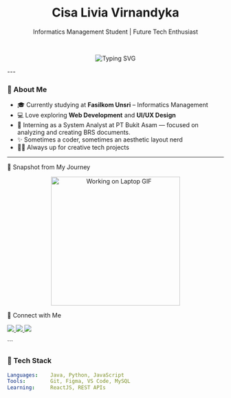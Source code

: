 <h1 align="center">Cisa Livia Virnandyka </h1>
<p align="center">Informatics Management Student | Future Tech Enthusiast</p>

<br/>

<p align="center">
<img src="https://readme-typing-svg.herokuapp.com?font=Fira+Code&size=22&pause=1000&color=F7A8B8&center=true&vCenter=true&width=450&lines=Hi+there!+I'm+Cisa!+👋" alt="Typing SVG" />
</p>
---

### 💼 About Me

- 🎓 Currently studying at **Fasilkom Unsri** – Informatics Management
- 💻 Love exploring **Web Development** and **UI/UX Design**
- 💼 Interning as a System Analyst at PT Bukit Asam — focused on analyzing and creating BRS documents.
- ✨ Sometimes a coder, sometimes an aesthetic layout nerd
- 🐱‍🏍 Always up for creative tech projects

---
📸 Snapshot from My Journey
<p align="center"> <img src="https://media.giphy.com/media/qgQUggAC3Pfv687qPC/giphy.gif" width="300px" alt="Working on Laptop GIF"/> </p>
🔗 Connect with Me
<p align="left"> <a href="https://www.linkedin.com/in/cisalivia/" target="_blank"> <img src="https://img.shields.io/badge/LinkedIn-%230077B5?style=for-the-badge&logo=linkedin&logoColor=white"/> </a> <a href="mailto:cisalivia@email.com"> <img src="https://img.shields.io/badge/Gmail-D14836?style=for-the-badge&logo=gmail&logoColor=white"/> </a> <a href="https://github.com/Cisalivia"> <img src="https://img.shields.io/badge/GitHub-%23121011.svg?style=for-the-badge&logo=github&logoColor=white"/> </a> </p> ```

### 🧠 Tech Stack

```yaml
Languages:    Java, Python, JavaScript
Tools:        Git, Figma, VS Code, MySQL
Learning:     ReactJS, REST APIs
